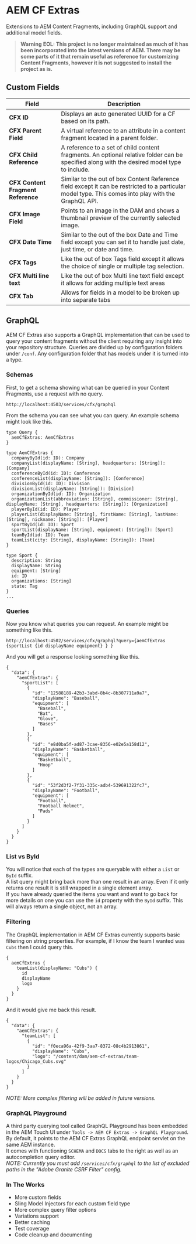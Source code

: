 # AEM CF Extras
Extensions to AEM Content Fragments, including GraphQL support and additional model fields.

> **Warning**
__EOL: This project is no longer maintained as much of it has been incorporated into the latest versions of AEM.  There may be some parts of it that remain useful as reference for customizing Content Fragments, however it is not suggested to install the project as is.__

## Custom Fields
Field | Description
------------ | -------------
**CFX ID** | Displays an auto generated UUID for a CF based on its path.
**CFX Parent Field** | A virtual reference to an attribute in a content fragment located in a parent folder.
**CFX Child Reference** | A reference to a set of child content fragments. An optional relative folder can be specified along with the desired model type to include.
**CFX Content Fragment Reference** | Similar to the out of box Content Reference field except it can be restricted to a particular model type. This comes into play with the GraphQL API.
**CFX Image Field** | Points to an image in the DAM and shows a thumbnail preview of the currently selected image.
**CFX Date Time** | Similar to the out of the box Date and Time field except you can set it to handle just date, just time, or date and time.
**CFX Tags** | Like the out of box Tags field except it allows the choice of single or multiple tag selection.
**CFX Multi line text** | Like the out of box Multi line text field except it allows for adding multiple text areas
**CFX Tab** | Allows for fields in a model to be broken up into separate tabs

## GraphQL ##
AEM CF Extras also supports a GraphQL implementation that can be used to query your content fragments without the client requiring any insight into your repository structure.
Queries are divided up by configuration folders under `/conf`.  Any configuration folder that has models under it is turned into a type.  
### Schemas ###
First, to get a schema showing what can be queried in your Content Fragments, use a request with no query.  
```
http://localhost:4503/services/cfx/graphql
```  
From the schema you can see what you can query.  An example schema might look like this.  
```
type Query {
  aemCfExtras: AemCfExtras
}

type AemCfExtras {
  companyById(id: ID): Company
  companyList(displayName: [String], headquarters: [String]): [Company]
  conferenceById(id: ID): Conference
  conferenceList(displayName: [String]): [Conference]
  divisionById(id: ID): Division
  divisionList(displayName: [String]): [Division]
  organizationById(id: ID): Organization
  organizationList(abbreviation: [String], commissioner: [String], displayName: [String], headquarters: [String]): [Organization]
  playerById(id: ID): Player
  playerList(displayName: [String], firstName: [String], lastName: [String], nickname: [String]): [Player]
  sportById(id: ID): Sport
  sportList(displayName: [String], equipment: [String]): [Sport]
  teamById(id: ID): Team
  teamList(city: [String], displayName: [String]): [Team]
}

type Sport {
  description: String
  displayName: String
  equipment: [String]
  id: ID
  organizations: [String]
  state: Tag
}
...
```
### Queries ###
Now you know what queries you can request.  An example might be something like this.  
```
http://localhost:4502/services/cfx/graphql?query={aemCfExtras {sportList {id displayName equipment} } }
```
And you will get a response looking something like this.
```
{
  "data": {
    "aemCfExtras": {
      "sportList": [
        {
          "id": "12588189-42b3-3abd-8b4c-8b307711a9a7",
          "displayName": "Baseball",
          "equipment": [
            "Baseball",
            "Bat",
            "Glove",
            "Bases"
          ]
        },
        {
          "id": "e8d0ba5f-ad87-3cae-8356-e02e5a158d12",
          "displayName": "Basketball",
          "equipment": [
            "Basketball",
            "Hoop"
          ]
        },
        {
          "id": "53f2d3f2-7f31-335c-adb4-539691322fc7",
          "displayName": "Football",
          "equipment": [
            "Football",
            "Football Helmet",
            "Pads"
          ]
        }
      ]
    }
  }
}
```
### List vs ById ###
You will notice that each of the types are queryable with either a `List` or `ById` suffix.  
A list query might bring back more than one result in an array.  Even if it only returns one result it is still wrapped in a single element array.  
If you have already queried the items you want and want to go back for more details on one you can use the `id` property with the `ById` suffix.  This will always return a single object, not an array.  

### Filtering ###
The GraphQL implementation in AEM CF Extras currently supports basic filtering on string properties.  For example, if I know the team I wanted was `Cubs` then I could query this.
```
{
  aemCfExtras {
    teamList(displayName: "Cubs") {
      id
      displayName
      logo
    }
  }
}
```
And it would give me back this result.
```
{
  "data": {
    "aemCfExtras": {
      "teamList": [
        {
          "id": "f0eca96a-42f9-3aa7-8372-08c4b2913861",
          "displayName": "Cubs",
          "logo": "/content/dam/aem-cf-extras/team-logos/Chicago_Cubs.svg"
        }
      ]
    }
  }
}
```
*NOTE: More complex filtering will be added in future versions.*

### GraphQL Playground ###
A third party querying tool called GraphQL Playground has been embedded in the AEM Touch UI under `Tools -> AEM CF Extras -> GraphQL Playground`.  
By default, it points to the AEM CF Extras GraphQL endpoint servlet on the same AEM instance.  
It comes with functioning `SCHEMA` and `DOCS` tabs to the right as well as an autocompletion query editor.  
*NOTE: Currently you must add `/services/cfx/graphql` to the list of excluded paths in the "Adobe Granite CSRF Filter" config.*  

### In The Works ###
* More custom fields
* Sling Model Injectors for each custom field type
* More complex query filter options
* Variations support
* Better caching
* Test coverage
* Code cleanup and documenting
